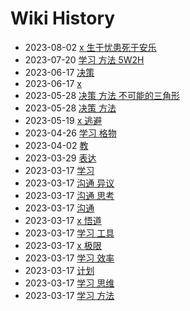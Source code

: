 # Wiki History

- 2023-08-02        [x 生于忧患死于安乐](/0023_x_生于忧患死于安乐)
- 2023-07-20        [学习 方法 5W2H](/0022_学习_方法_5W2H)
- 2023-06-17        [决策](/0021_决策)
- 2023-06-17        [x](/0020_x)
- 2023-05-28        [决策 方法 不可能的三角形](/0019_决策_方法_不可能的三角形)
- 2023-05-28        [决策 方法](/0018_决策_方法)
- 2023-05-19        [x 逃避](/0017_x_逃避)
- 2023-04-26        [学习 格物](/0016_学习_格物)
- 2023-04-02        [教](/0015_教)
- 2023-03-29        [表达](/0014_表达)
- 2023-03-17        [学习](/0009_学习)
- 2023-03-17        [沟通 异议](/0006_沟通_异议)
- 2023-03-17        [沟通 思考](/0007_沟通_思考)
- 2023-03-17        [沟通](/0005_沟通)
- 2023-03-17        [x 悟道](/0004_x_悟道)
- 2023-03-17        [学习 工具](/0010_学习_工具)
- 2023-03-17        [x 极限](/0003_x_极限)
- 2023-03-17        [学习 效率](/0012_学习_效率)
- 2023-03-17        [计划](/0008_计划)
- 2023-03-17        [学习 思维](/0011_学习_思维)
- 2023-03-17        [学习 方法](/0013_学习_方法)
